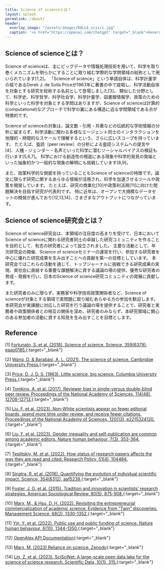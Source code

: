 ```yaml
---
title: Science of scienceとは？
layout: splash
permalink: /about/
header:
  overlay_image: "/assets/images/DALLE_scisci.jpg"
  caption: '<a href="https://openai.com/chatgpt" target="_blank">Generated by DALL-E with ChatGPT</a>'
---
```


<!-- 良いコンセプト図が作れたら入れることを検討 -->
<!-- <style>
.image-text {
    text-align: left;
    color: grey;
}
</style>

![コンセプト]({{ site.baseurl }}/assets/images/DALLE_scisci.jpg)
(This image is generated by DALL-E extension with ChatGPT provided by OpenAI, prompting "Computational science of science" and others.)
{: .image-text} -->

## Science of scienceとは？

Science of scienceは、主にビッグデータや情報処理技術を用いて、科学を取り巻くメカニズムを明らかにすることに取り組む学際的な学問領域の総称として用いられています[1,2]。
「Science of science」という単語自体は、科学計量学の祖であるDerek J. de Solla Priceが1963年に著書の中で提唱し、科学活動自体を対象とする研究を総称する名前として登場しました[3]。
類似した分野として、科学史、科学哲学、科学社会学、科学計量学、図書館情報学、政策のための科学といった科学を対象とする学問はありますが、Science of scienceは計算的(computational)なアプローチで科学の裏にある構造に迫る学問領域である点が特徴的です。

Science of scienceの対象は、論文数・引用・共著などの伝統的な学術情報の分析に留まらず、科学活動に関わる多様なエージェント同士のインタラクションを地理的・時間的なスケールで理解するという、さらに広いスコープを持っています。
たとえば、査読（peer review）の分析による査読システムへの提言や[4]、人種・ジェンダー・名声といった科学に潜むソーシャルバイアスの検証も行います[5,6,7]。
科学における創造性の根底にある現象や科学的発見の発端といった抽象的かつ一般的な現象の解明にも挑戦しています[8,9]。

また、政策科学的な側面を持っていることもScience of scienceの特徴です。論文に限らず研究に関するあらゆる情報が活用され、科学を加速させるツールや政策を開発しています。
たとえば、研究の商業化[10]や政策利活用[11]に向けた問題解決を目指す研究が代表的です。
特に近年は、オープンで大規模なデータセットの開発が進んでおり[12,13,14]、さまざまなアウトプットにつながっています。
​
## Science of science研究会とは？

Science of science研究会は、本領域の注目度の高まりを受けて、日本においてScience of scienceに関わる研究者同士の卓越した研究コミュニティを作ることを目的として、有志の研究者によって設立されました。
主要な活動として、年次研究会の開催、Science of scienceセミナーの運営を行い、参加する研究者を中心に優れた研究成果を生み出すことへの貢献を第一の目標としています。
本研究会ではこれらの活動を通じて、トップジャーナルに挑戦できる研究成果の実現、実社会に直結する重要な課題解決に資する議論の場の提供、優秀な研究者の育成・発掘を行い、日本のScience of science研究コミュニティの発展に貢献します。

また研究者のみに限らず、実務家や科学技術政策関係者など、Science of scienceが対象とする領域で実問題に取り組むあらゆる方の参加を歓迎します。
本研究会が実課題に対応した研究を行う議論の場を提供することで、研究者と実務者や政策関係者との相互の関係を深め、研究者のみならず、本研究領域に関心のある参加者の活動に資する知見を生み出すことを目標とします。

## Reference
[1] [Fortunato, S. et al. (2018). Science of science. Science, 359(6379), eaao0185.](https://www.science.org/doi/full/10.1126/science.aao0185){:target="_blank"}

[2] [Wang, D. & Barabási, A. L. (2021). The science of science. Cambridge University Press.](https://www.dashunwang.com/book/the-science-of-science){:target="_blank"}

[3] [Price, D. J. D. S. (1963). Little science, big science. Columbia University Press.](https://philpapers.org/rec/PRILSB){:target="_blank"}

[4] [Tomkins, A. et al. (2017). Reviewer bias in single-versus double-blind peer review. Proceedings of the National Academy of Sciences, 114(48), 12708-12713.](https://www.pnas.org/doi/10.1073/pnas.1707323114){:target="_blank"}

[5] [Liu, F. et al. (2023). Non-White scientists appear on fewer editorial boards, spend more time under review, and receive fewer citations. Proceedings of the National Academy of Sciences, 120(13), e2215324120.](https://www.pnas.org/doi/10.1073/pnas.2215324120){:target="_blank"}

[6] [Liu, F. et al. (2023). Gender inequality and self-publication are common among academic editors. Nature human behaviour, 7(3), 353-364.](https://www.nature.com/articles/s41562-022-01498-1){:target="_blank"}

[7] [Teplitskiy, M. et al. (2022). How status of research papers affects the way they are read and cited. Research Policy, 51(4), 104484.](https://www.sciencedirect.com/science/article/pii/S0048733322000129){:target="_blank"}

[8] [Sinatra, R. et al. (2016). Quantifying the evolution of individual scientific impact. Science, 354(6312), aaf5239.](https://www.science.org/doi/full/10.1126/science.aaf5239){:target="_blank"}

[9] [Foster, J. G. et al. (2015). Tradition and innovation in scientists’ research strategies. American Sociological Review, 80(5), 875-908.](https://journals.sagepub.com/doi/abs/10.1177/0003122415601618){:target="_blank"}

[10] [Marx, M., & Hsu, D. H. (2022). Revisiting the entrepreneurial commercialization of academic science: Evidence from “Twin” discoveries. Management Science, 68(2), 1330-1352.](https://pubsonline.informs.org/doi/abs/10.1287/mnsc.2021.3966){:target="_blank"}

[11] [Yin, Y. et al. (2022). Public use and public funding of science. Nature human behaviour, 6(10), 1344-1350.](https://www.nature.com/articles/s41562-022-01397-5){:target="_blank"}

[12] [OpenAlex API Documentation](https://docs.openalex.org/){:target="_blank"}

[13] [Marx, M. (2023) Reliance on science. Zenodo](https://zenodo.org/records/10215169){:target="_blank"}

[14] [Lin, Z. et al. (2023). SciSciNet: A large-scale open data lake for the science of science research. Scientific Data, 10(1), 315.](https://www.nature.com/articles/s41597-023-02198-9){:target="_blank"}

